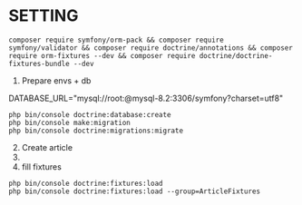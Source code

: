# SETTING


```text
composer require symfony/orm-pack && composer require symfony/validator && composer require doctrine/annotations && composer require orm-fixtures --dev && composer require doctrine/doctrine-fixtures-bundle --dev
```

1. Prepare envs + db

DATABASE_URL="mysql://root:@mysql-8.2:3306/symfony?charset=utf8"

```text
php bin/console doctrine:database:create
php bin/console make:migration
php bin/console doctrine:migrations:migrate
```

2. Create article 
3. 
3. fill fixtures
```text
php bin/console doctrine:fixtures:load
php bin/console doctrine:fixtures:load --group=ArticleFixtures
```